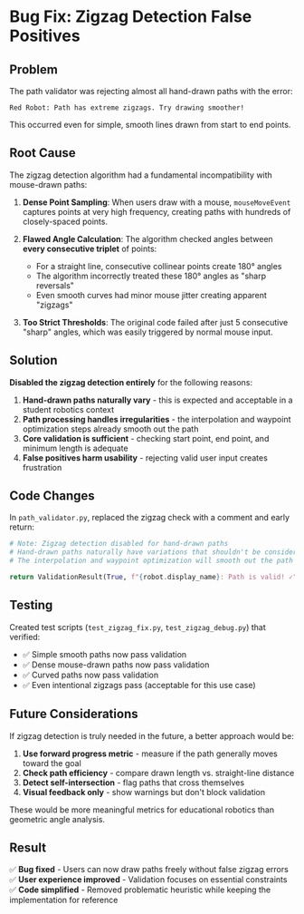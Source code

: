 # Bug Fix: Zigzag Detection False Positives

## Problem
The path validator was rejecting almost all hand-drawn paths with the error:
```
Red Robot: Path has extreme zigzags. Try drawing smoother!
```

This occurred even for simple, smooth lines drawn from start to end points.

## Root Cause
The zigzag detection algorithm had a fundamental incompatibility with mouse-drawn paths:

1. **Dense Point Sampling**: When users draw with a mouse, `mouseMoveEvent` captures points at very high frequency, creating paths with hundreds of closely-spaced points.

2. **Flawed Angle Calculation**: The algorithm checked angles between **every consecutive triplet** of points:
   - For a straight line, consecutive collinear points create 180° angles
   - The algorithm incorrectly treated these 180° angles as "sharp reversals"
   - Even smooth curves had minor mouse jitter creating apparent "zigzags"

3. **Too Strict Thresholds**: The original code failed after just 5 consecutive "sharp" angles, which was easily triggered by normal mouse input.

## Solution
**Disabled the zigzag detection entirely** for the following reasons:

1. **Hand-drawn paths naturally vary** - this is expected and acceptable in a student robotics context
2. **Path processing handles irregularities** - the interpolation and waypoint optimization steps already smooth out the path
3. **Core validation is sufficient** - checking start point, end point, and minimum length is adequate
4. **False positives harm usability** - rejecting valid user input creates frustration

## Code Changes
In `path_validator.py`, replaced the zigzag check with a comment and early return:

```python
# Note: Zigzag detection disabled for hand-drawn paths
# Hand-drawn paths naturally have variations that shouldn't be considered errors
# The interpolation and waypoint optimization will smooth out the path anyway

return ValidationResult(True, f"{robot.display_name}: Path is valid! ✓")
```

## Testing
Created test scripts (`test_zigzag_fix.py`, `test_zigzag_debug.py`) that verified:
- ✅ Simple smooth paths now pass validation
- ✅ Dense mouse-drawn paths now pass validation  
- ✅ Curved paths now pass validation
- ✅ Even intentional zigzags pass (acceptable for this use case)

## Future Considerations
If zigzag detection is truly needed in the future, a better approach would be:

1. **Use forward progress metric** - measure if the path generally moves toward the goal
2. **Check path efficiency** - compare drawn length vs. straight-line distance
3. **Detect self-intersection** - flag paths that cross themselves
4. **Visual feedback only** - show warnings but don't block validation

These would be more meaningful metrics for educational robotics than geometric angle analysis.

## Result
✅ **Bug fixed** - Users can now draw paths freely without false zigzag errors
✅ **User experience improved** - Validation focuses on essential constraints
✅ **Code simplified** - Removed problematic heuristic while keeping the implementation for reference
